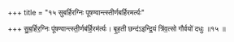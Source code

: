 +++
title = "१५ सुबर्हिरग्निः पूषण्वान्त्स्तीर्णबर्हिरमर्त्यः"

+++
सु॒ब॒र्हिर॒ग्निः पू॑षण्वान्त्स्ती॒र्णब॑र्हि॒रम॑र्त्यः। बृ॒ह॒ती छन्द॑ऽइन्द्रि॒यं त्रि॑व॒त्सो गौर्वयो॑ दधुः ॥१५ ॥